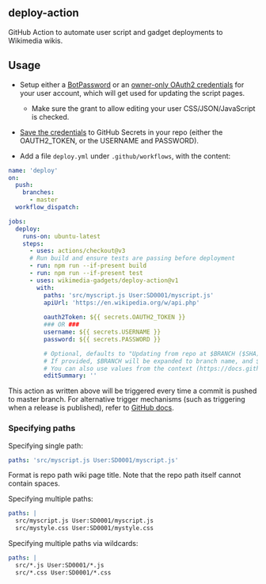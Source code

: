## deploy-action

GitHub Action to automate user script and gadget deployments to Wikimedia wikis.

## Usage
* Setup either a [BotPassword](https://en.wikipedia.org/wiki/Special:BotPasswords) or an [owner-only OAuth2 credentials](https://meta.wikimedia.org/wiki/Special:OAuthConsumerRegistration/propose/oauth2?wpownerOnly=1) for your user account, which will get used for updating the script pages.
  * Make sure the grant to allow editing your user CSS/JSON/JavaScript is checked.
* [Save the credentials](https://docs.github.com/en/actions/security-guides/encrypted-secrets#creating-encrypted-secrets-for-a-repository) to GitHub Secrets in your repo (either the OAUTH2_TOKEN, or the USERNAME and PASSWORD). 

* Add a file `deploy.yml` under `.github/workflows`, with the content:

```yaml
name: 'deploy'
on:
  push:
    branches:
      - master
  workflow_dispatch:

jobs:
  deploy:
    runs-on: ubuntu-latest
    steps:
      - uses: actions/checkout@v3
      # Run build and ensure tests are passing before deployment
      - run: npm run --if-present build
      - run: npm run --if-present test
      - uses: wikimedia-gadgets/deploy-action@v1
        with:
          paths: 'src/myscript.js User:SD0001/myscript.js'
          apiUrl: 'https://en.wikipedia.org/w/api.php'
          
          oauth2Token: ${{ secrets.OAUTH2_TOKEN }}
          ### OR ###
          username: ${{ secrets.USERNAME }}
          password: ${{ secrets.PASSWORD }}

          # Optional, defaults to "Updating from repo at $BRANCH ($SHA)"
          # If provided, $BRANCH will be expanded to branch name, and $SHA to 8-character SHA1
          # You can also use values from the context (https://docs.github.com/en/actions/learn-github-actions/contexts#github-context)
          editSummary: ''
```
This action as written above will be triggered every time a commit is pushed to master branch. For alternative trigger mechanisms (such as triggering when a release is published), refer to [GitHub docs](https://docs.github.com/en/actions/using-workflows/workflow-syntax-for-github-actions#on).

### Specifying paths

Specifying single path:
```yaml
paths: 'src/myscript.js User:SD0001/myscript.js'
```
Format is repo path <space> wiki page title. Note that the repo path itself cannot contain spaces.

Specifying multiple paths:
```yaml
paths: |
  src/myscript.js User:SD0001/myscript.js
  src/mystyle.css User:SD0001/mystyle.css
```

Specifying multiple paths via wildcards:
```yaml
paths: |
  src/*.js User:SD0001/*.js
  src/*.css User:SD0001/*.css
```

